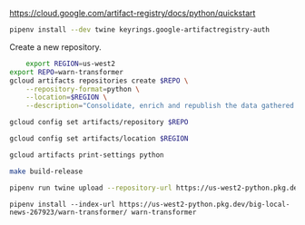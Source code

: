 https://cloud.google.com/artifact-registry/docs/python/quickstart

```bash
pipenv install --dev twine keyrings.google-artifactregistry-auth
```

Create a new repository.

```bash
    export REGION=us-west2
export REPO=warn-transformer
gcloud artifacts repositories create $REPO \
    --repository-format=python \
    --location=$REGION \
    --description="Consolidate, enrich and republish the data gathered by warn-scraper"
```

```bash
gcloud config set artifacts/repository $REPO
```

```bash
gcloud config set artifacts/location $REGION
```

```bash
gcloud artifacts print-settings python
```

```bash
make build-release
```

```bash
pipenv run twine upload --repository-url https://us-west2-python.pkg.dev/big-local-news-267923/warn-transformer/ dist/*
```

```
pipenv install --index-url https://us-west2-python.pkg.dev/big-local-news-267923/warn-transformer/ warn-transformer
```
